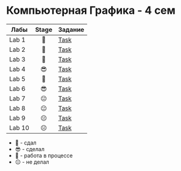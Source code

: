 # Компьютерная Графика - 4 сем
| Лабы  |     Stage     | Задание|
| ------------- |:-------------:| ----|
| Lab 1| 🤙 |<a href="../../blob/master/lab_1/README.md">Task</a>|
| Lab 2| 🤙 |<a href="../../blob/master/lab_2/README.md">Task</a>|
| Lab 3| 🤔 |<a href="../../blob/master/lab_3/README.md">Task</a>|
| Lab 4| 😎 |<a href="../../blob/master/lab_4/README.md">Task</a>
| Lab 5| 🤙 |<a href="../../blob/master/lab_5/README.md">Task</a>|
| Lab 6| 😎 |<a href="../../blob/master/lab_6/README.md">Task</a>|
| Lab 7| 😐 |<a href="../../blob/master/lab_7/README.md">Task</a>|
| Lab 8| 😐 |<a href="../../blob/master/lab_8/README.md">Task</a>|
| Lab 9| 😐 |<a href="../../blob/master/lab_9/README.md">Task</a>|
| Lab 10|😐 |<a href="../../blob/master/lab_10/README.md">Task</a>|

- 🤙 - сдал
- 😎 - сделал
- 🤔 - работа в процессе
- 😐 - не делал
